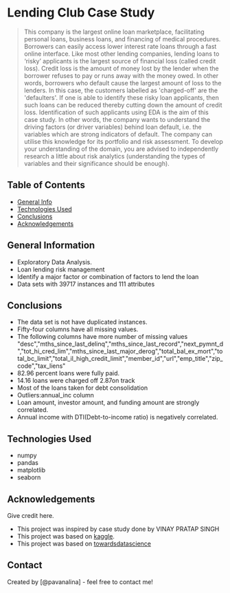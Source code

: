 # Lending Club Case Study
> This company is the largest online loan marketplace, facilitating personal loans, business loans, and financing of medical procedures. Borrowers can easily access lower interest rate loans through a fast online interface. 
> Like most other lending companies, lending loans to ‘risky’ applicants is the largest source of financial loss (called credit loss). Credit loss is the amount of money lost by the lender when the borrower refuses to pay or runs away with the money owed. In other words, borrowers who default cause the largest amount of loss to the lenders. In this case, the customers labelled as 'charged-off' are the 'defaulters'. 
> If one is able to identify these risky loan applicants, then such loans can be reduced thereby cutting down the amount of credit loss. Identification of such applicants using EDA is the aim of this case study.
> In other words, the company wants to understand the driving factors (or driver variables) behind loan default, i.e. the variables which are strong indicators of default.  The company can utilise this knowledge for its portfolio and risk assessment. 
> To develop your understanding of the domain, you are advised to independently research a little about risk analytics (understanding the types of variables and their significance should be enough).

## Table of Contents
* [General Info](#general-information)
* [Technologies Used](#technologies-used)
* [Conclusions](#conclusions)
* [Acknowledgements](#acknowledgements)

<!-- You can include any other section that is pertinent to your problem -->

## General Information
- Exploratory Data Analysis.
- Loan lending risk management
- Identify a major factor or combination of factors to lend the loan
- Data sets with 39717 instances and  111 attributes 


## Conclusions
- The data set is not have duplicated instances. 
- Fifty-four columns have all missing values.
- The following columns have more number of missing values 
  "desc","mths_since_last_delinq","mths_since_last_record","next_pymnt_d","tot_hi_cred_lim","mths_since_last_major_derog","total_bal_ex_mort","total_bc_limit","total_il_high_credit_limit","member_id","url","emp_title","zip_code","tax_liens"
- 82.96 percent loans were fully paid. 
- 14.16 loans were charged off 2.87on track
- Most of the loans taken for debt consolidation
- Outliers:annual_inc column
- Loan amount, investor amount, and funding amount are strongly correlated.
- Annual income with DTI(Debt-to-income ratio) is negatively correlated.


<!-- You don't have to answer all the questions - just the ones relevant to your project. -->


## Technologies Used
- numpy
- pandas
- matplotlib
- seaborn

<!-- As the libraries versions keep on changing, it is recommended to mention the version of library used in this project -->

## Acknowledgements
Give credit here.
- This project was inspired by case study done by VINAY PRATAP SINGH
- This project was based on [kaggle](https://www.kaggle.com/).
- This project was based on [towardsdatascience](https://towardsdatascience.com/end-to-end-case-study-classification-lending-club-data-489f8a1b100a/)


## Contact
Created by [@pavanalina] - feel free to contact me!


<!-- Optional -->
<!-- ## License -->
<!-- This project is open source and available under the [... License](). -->

<!-- You don't have to include all sections - just the one's relevant to your project -->
